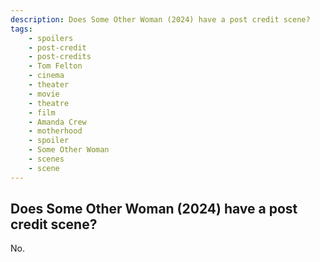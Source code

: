 ```yaml
---
description: Does Some Other Woman (2024) have a post credit scene?
tags: 
    - spoilers
    - post-credit
    - post-credits
    - Tom Felton
    - cinema
    - theater
    - movie
    - theatre
    - film
    - Amanda Crew
    - motherhood
    - spoiler
    - Some Other Woman
    - scenes
    - scene
---
```


## Does Some Other Woman (2024) have a post credit scene?

No.
